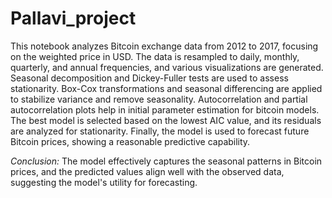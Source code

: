 # Pallavi_project
This notebook analyzes Bitcoin exchange data from 2012 to 2017, focusing on the weighted price in USD. The data is resampled to daily, monthly, quarterly, and annual frequencies, and various visualizations are generated. Seasonal decomposition and Dickey-Fuller tests are used to assess stationarity. Box-Cox transformations and seasonal differencing are applied to stabilize variance and remove seasonality. Autocorrelation and partial autocorrelation plots help in initial parameter estimation for bitcoin models. The best model is selected based on the lowest AIC value, and its residuals are analyzed for stationarity. Finally, the model is used to forecast future Bitcoin prices, showing a reasonable predictive capability.

*Conclusion:* The model effectively captures the seasonal patterns in Bitcoin prices, and the predicted values align well with the observed data, suggesting the model's utility for forecasting.
